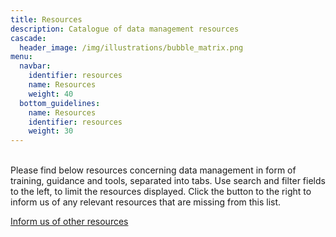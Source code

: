 ```yaml
---
title: Resources
description: Catalogue of data management resources
cascade:
  header_image: /img/illustrations/bubble_matrix.png
menu:
  navbar:
    identifier: resources
    name: Resources
    weight: 40
  bottom_guidelines:
    name: Resources
    identifier: resources
    weight: 30
---
```

<section> <br>
  <div class="row">
    <div class="col">Please find below resources concerning data management in form of training, guidance and tools, 
    separated into tabs. Use search and filter fields to the left, to limit the resources displayed. 
      Click the button to the right to inform us of any relevant resources that are missing from this list.
    </div>
    <div class="col-lg-2">
      <div class="modal fade" id="suggestionModal" tabindex="-1" aria-labelledby="suggestionModal" aria-hidden="true">
        <div class="modal-dialog">
          <div class="modal-content">
            <form action="https://forms.dckube.scilifelab.se/api/v1/form/M5GfePAbHxkPdIph/incoming" class="needs-validation"
              novalidate method="POST" accept-charset="utf-8">
              <div class="modal-body">
                <input type="url" id="originUrl" name="originUrl" aria-labelledby="originUrl" value="" hidden />
              </div>
            </form>
          </div>
        </div>
      </div>
      <div><a class="btn btn-teal" href="/#resources-tool/">Inform us of other resources</a></div><br><br>
    </div>
  </div>
</section>
